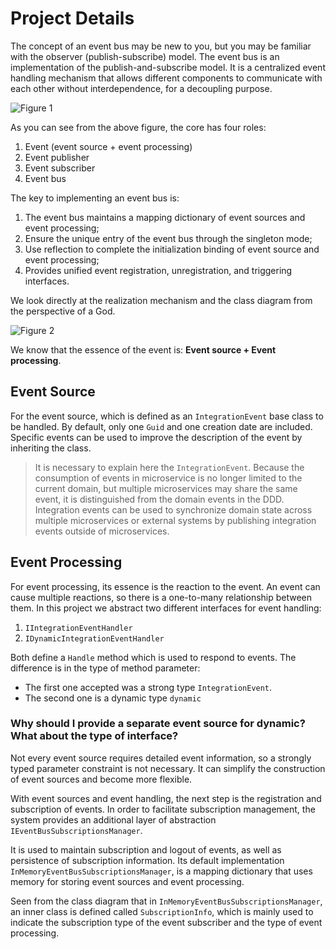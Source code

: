 # Project Details

The concept of an event bus may be new to you, but you may be familiar with the observer (publish-subscribe) model. The event bus is an implementation of the publish-and-subscribe model. It is a centralized event handling mechanism that allows different components to communicate with each other without interdependence, for a decoupling purpose.

![Figure 1](/.media/b26e5f214d72f3b0a49199d9e5c41652.png)

As you can see from the above figure, the core has four roles:

1. Event (event source + event processing)
1. Event publisher
1. Event subscriber
1. Event bus

The key to implementing an event bus is:

1. The event bus maintains a mapping dictionary of event sources and event processing;
1. Ensure the unique entry of the event bus through the singleton mode;
1. Use reflection to complete the initialization binding of event source and event processing;
1. Provides unified event registration, unregistration, and triggering interfaces.

We look directly at the realization mechanism and the class diagram from the perspective of a God.

![Figure 2](/.media/530e69dfffbe664ffd7008782d456b33.png)

We know that the essence of the event is: **Event source + Event processing**.

## Event Source

For the event source, which is defined as an `IntegrationEvent` base class to be handled. By default, only one `Guid` and one creation date are included. Specific events can be used to improve the description of the event by inheriting the class.

>It is necessary to explain here the `IntegrationEvent`. Because the consumption of events in microservice is no longer limited to the current domain, but multiple microservices may share the same event, it is distinguished from the domain events in the DDD. Integration events can be used to synchronize domain state across multiple microservices or external systems by publishing integration events outside of microservices.

## Event Processing

For event processing, its essence is the reaction to the event. An event can cause multiple reactions, so there is a one-to-many relationship between them. In this project we abstract two different interfaces for event handling:

1. `IIntegrationEventHandler`
1. `IDynamicIntegrationEventHandler`

Both define a `Handle` method which is used to respond to events. The difference is in the type of method parameter:

- The first one accepted was a strong type `IntegrationEvent`.
- The second one is a dynamic type `dynamic`

### Why should I provide a separate event source for dynamic? What about the type of interface?

Not every event source requires detailed event information, so a strongly typed parameter constraint is not necessary. It can simplify the construction of event sources and become more flexible.

With event sources and event handling, the next step is the registration and subscription of events. In order to facilitate subscription management, the system provides an additional layer of abstraction `IEventBusSubscriptionsManager`. 

It is used to maintain subscription and logout of events, as well as persistence of subscription information. Its default implementation `InMemoryEventBusSubscriptionsManager`, is a mapping dictionary that uses memory for storing event sources and event processing.

Seen from the class diagram that in `InMemoryEventBusSubscriptionsManager`, an inner class is defined called `SubscriptionInfo`, which is mainly used to indicate the subscription type of the event subscriber and the type of event processing.
